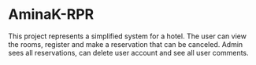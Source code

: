 # AminaK-RPR

This project represents a simplified system for a hotel. The user can view the rooms, register and make a reservation that can be canceled.
Admin sees all reservations, can delete user account and see all user comments.

